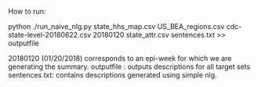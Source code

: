 How to run:

python ./run_naive_nlg.py state_hhs_map.csv US_BEA_regions.csv cdc-state-level-20180622.csv 20180120 state_attr.csv sentences.txt >> outputfile

20180120 (01/20/2018) corresponds to an epi-week for which we are generating the summary.
outputfile : outputs descriptions for all target sets
sentences.txt: contains descriptions generated using simple nlg.
